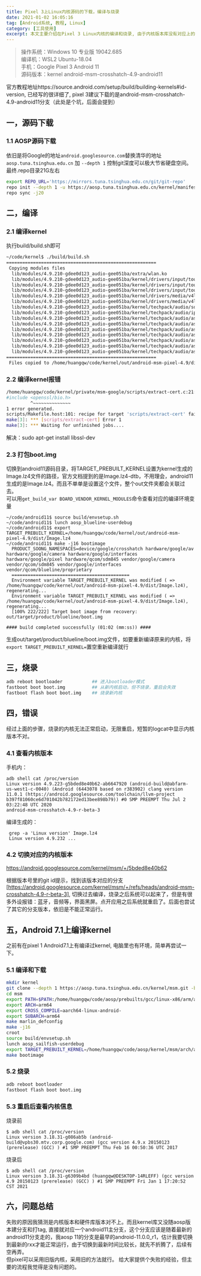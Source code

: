 ```yaml
---
title: Pixel 3上Linux内核源码的下载，编译与烧录
date: 2021-01-02 16:05:16
tag: [Android系统, 教程, Linux]
category: [工具使用]
excerpt: 本文主要介绍在Pixel 3 Linux内核的编译和烧录, 由于内核版本库没有对应上的原因，最终以失败告终，但总体流程和方法没错。
---
```


> 操作系统：Windows 10 专业版 19042.685  
> 编译机：WSL2 Ubuntu-18.04  
> 手机：Google Pixel 3 Android 11  
> 源码版本：kernel android-msm-crosshatch-4.9-android11

官方教程地址https://source.android.com/setup/build/building-kernels#id-version, 已经写的很详细了, pixel 3建议下载的是android-msm-crosshatch-4.9-android11分支（此处是个坑，后面会提到）
## 一，源码下载
### 1.1 AOSP源码下载
依旧是将Google的地址`android.googlesource.com`替换清华的地址`aosp.tuna.tsinghua.edu.cn` 
加 `--depth 1` 控制git深度可以极大节省硬盘空间。最终.repo目录21G左右  
``` bash
export REPO_URL='https://mirrors.tuna.tsinghua.edu.cn/git/git-repo'
repo init --depth 1 -u https://aosp.tuna.tsinghua.edu.cn/kernel/manifest -b android-msm-crosshatch-4.9-android11
repo sync -j20
```

## 二，编译
### 2.1 编译kernel
执行build/build.sh即可
``` bash
~/code/kernel$ ./build/build.sh
========================================================
 Copying modules files
  lib/modules/4.9.210-gdee0d123_audio-gee051ba/extra/wlan.ko
  lib/modules/4.9.210-gdee0d123_audio-gee051ba/kernel/drivers/input/touchscreen/stm/ftm5.ko
  lib/modules/4.9.210-gdee0d123_audio-gee051ba/kernel/drivers/input/touchscreen/sec_ts/sec_touch.ko
  lib/modules/4.9.210-gdee0d123_audio-gee051ba/kernel/drivers/input/touchscreen/heatmap.ko
  lib/modules/4.9.210-gdee0d123_audio-gee051ba/kernel/drivers/media/v4l2-core/videobuf2-vmalloc.ko
  lib/modules/4.9.210-gdee0d123_audio-gee051ba/kernel/drivers/media/v4l2-core/videobuf2-memops.ko
  lib/modules/4.9.210-gdee0d123_audio-gee051ba/kernel/techpack/audio/soc/pinctrl-wcd.ko
  lib/modules/4.9.210-gdee0d123_audio-gee051ba/kernel/techpack/audio/ipc/wcd-dsp-glink.ko
  lib/modules/4.9.210-gdee0d123_audio-gee051ba/kernel/techpack/audio/asoc/snd-soc-sdm845-max98927.ko
  lib/modules/4.9.210-gdee0d123_audio-gee051ba/kernel/techpack/audio/asoc/codecs/snd-soc-wcd9xxx.ko
  lib/modules/4.9.210-gdee0d123_audio-gee051ba/kernel/techpack/audio/asoc/codecs/snd-soc-cs35l36.ko
  lib/modules/4.9.210-gdee0d123_audio-gee051ba/kernel/techpack/audio/asoc/codecs/wcd-core.ko
  lib/modules/4.9.210-gdee0d123_audio-gee051ba/kernel/techpack/audio/asoc/codecs/snd-soc-wcd-spi.ko
  lib/modules/4.9.210-gdee0d123_audio-gee051ba/kernel/techpack/audio/asoc/codecs/wcd934x/snd-soc-wcd934x.ko
  lib/modules/4.9.210-gdee0d123_audio-gee051ba/kernel/techpack/audio/asoc/snd-soc-sdm845.ko
========================================================
 Files copied to /home/huangqw/code/kernel/out/android-msm-pixel-4.9/dist
 ```
### 2.2 编译kernel报错
``` bash
/home/huangqw/code/kernel/private/msm-google/scripts/extract-cert.c:21:10: fatal error: 'openssl/bio.h' file not found
#include <openssl/bio.h>
         ^~~~~~~~~~~~~~~
1 error generated.
scripts/Makefile.host:101: recipe for target 'scripts/extract-cert' failed
make[3]: *** [scripts/extract-cert] Error 1
make[3]: *** Waiting for unfinished jobs....
```
解决：sudo apt-get install libssl-dev


### 2.3 打包boot.img
切换到android11源码目录，将TARGET_PREBUILT_KERNEL设置为kernel生成的Image.lz4文件的路径，官方文档提到的是Image.lz4-dtb，不用理会，android11生成的是Image.lz4。而且不单单是设置这个文件，整个out文件夹都会关联过去。  
可以用`get_build_var BOARD_VENDOR_KERNEL_MODULES`命令查看对应的编译环境变量
``` log
~/code/android11$ source build/envsetup.sh
~/code/android11$ lunch aosp_blueline-userdebug
~/code/android11$ export TARGET_PREBUILT_KERNEL=/home/huangqw/code/kernel/out/android-msm-pixel-4.9/dist/Image.lz4
~/code/android11$ make -j16 bootimage
  PRODUCT_SOONG_NAMESPACES=device/google/crosshatch hardware/google/av hardware/google/camera hardware/google/interfaces hardware/google/pixel hardware/qcom/sdm845 vendor/google/camera vendor/qcom/sdm845 vendor/google/interfaces vendor/qcom/blueline/proprietary
  ============================================
  Environment variable TARGET_PREBUILT_KERNEL was modified ( => /home/huangqw/code/kernel/out/android-msm-pixel-4.9/dist/Image.lz4), regenerating...
  Environment variable TARGET_PREBUILT_KERNEL was modified ( => /home/huangqw/code/kernel/out/android-msm-pixel-4.9/dist/Image.lz4), regenerating...
  [100% 222/222] Target boot image from recovery: out/target/product/blueline/boot.img

#### build completed successfully (01:02 (mm:ss)) ####
``` 
生成out/target/product/blueline/boot.img文件，如要重新编译原来的内核，将`export TARGET_PREBUILT_KERNEL=`置空重新编译就行


## 三，烧录
``` bash
adb reboot bootloader           ## 进入bootloader模式
fastboot boot boot.img          ## 从新内核启动，但不烧录，重启会失效
fastboot flash boot boot.img    ## 烧录新内核
```

## 四，错误
经过上面的步骤，烧录的内核无法正常启动，无限重启，短暂的logcat中显示内核版本不对。
### 4.1 查看内核版本
手机内：
```
adb shell cat /proc/version
Linux version 4.9.223-g5bded8e40b62-ab6647920 (android-build@abfarm-us-west1-c-0040) (Android (6443078 based on r383902) clang version 11.0.1 (https://android.googlesource.com/toolchain/llvm-project b397f81060ce6d701042b782172ed13bee898b79)) #0 SMP PREEMPT Thu Jul 2 03:22:48 UTC 2020
android-msm-crosshatch-4.9-r-beta-3
```
编译生成的：
```
 grep -a 'Linux version' Image.lz4
 Linux version 4.9.232 ...
```
### 4.2 切换对应的内核版本
https://android.googlesource.com/kernel/msm/+/5bded8e40b62

根据版本号里的git id提示，找到该版本对应的分支[https://android.googlesource.com/kernel/msm/+/refs/heads/android-msm-crosshatch-4.9-r-beta-3], 切换过去编译，烧录之后系统可以起来了，但是有很多外设报错：蓝牙，音频等，界面黑屏。点开应用之后系统就重启了。后面也尝试了其它的分支版本，依旧是不能正常运行。  

## 五，Android 7.1上编译kernel
之前有在pixel 1 Android7.1上有编译过kernel, 电脑里也有环境，简单再尝试一下。
### 5.1 编译和下载
``` bash
mkdir kernel
git clone --depth 1 https://aosp.tuna.tsinghua.edu.cn/kernel/msm.git -b android-msm-marlin-3.18-nougat-mr2
cd msm
export PATH=$PATH:/home/huangqw/code/aosp/prebuilts/gcc/linux-x86/arm/arm-linux-androideabi-4.9/bin
export ARCH=arm64
export CROSS_COMPILE=aarch64-linux-android-
export SUBARCH=arm64
make marlin_defconfig
make -j16
croot
source build/envsetup.sh
lunch aosp_sailfish-userdebug
export TARGET_PREBUILT_KERNEL=/home/huangqw/code/aosp/kernel/msm/arch/arm64/boot/Image.gz-dtb
make bootimage
```
### 5.2 烧录
``` bash
adb reboot bootloader 
fastboot flash boot boot.img 
```
### 5.3 重启后查看内核信息
烧录前  
```
$ adb shell cat /proc/version
Linux version 3.18.31-g086ab5b (android-build@vpbs30.mtv.corp.google.com) (gcc version 4.9.x 20150123 (prerelease) (GCC) ) #1 SMP PREEMPT Thu Feb 16 00:50:36 UTC 2017  
```
烧录后  
```
$ adb shell cat /proc/version
Linux version 3.18.31-g6309b4bd (huangqw@DESKTOP-14RLEFF) (gcc version 4.9 20150123 (prerelease) (GCC) ) #1 SMP PREEMPT Fri Jan 1 17:20:52 CST 2021
```
## 六，问题总结

失败的原因我猜测是内核版本和硬件库版本对不上。而且kernel库又没随aosp版本建分支和打tag, 直接就对应一个android11主分支，这个分支应该是随着最新的android11分支走的，我aosp 11的分支是最早的android-11.0.0_r1，估计我要切换到最新的rxx才能正常运行，由于切换到最新时间比较长，就先不折腾了，后续有空再弄。  
但pixel可以采用旧版内核，采用旧的方法就行。
给大家提供个失败的经验，但主要的流程我觉得是没有问题的。